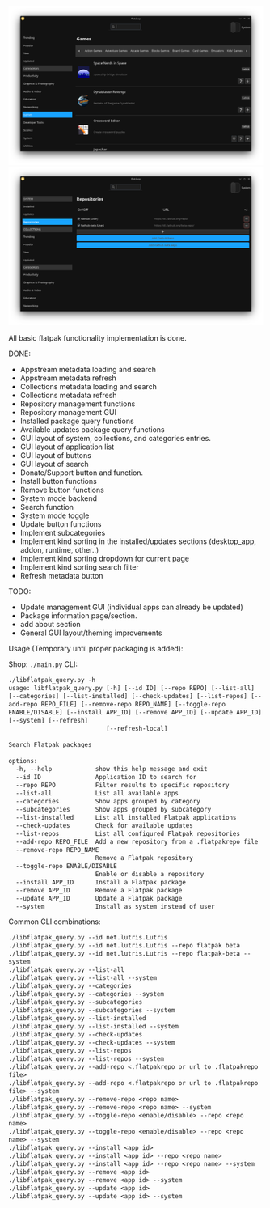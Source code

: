 ![screenshot](screenshots/flatshop_agnostic.png)
![screenshot](screenshots/flatshop_agnostic2.png)


All basic flatpak functionality implementation is done.

DONE:
- Appstream metadata loading and search
- Appstream metadata refresh
- Collections metadata loading and search
- Collections metadata refresh
- Repository management functions
- Repository management GUI
- Installed package query functions
- Available updates package query functions
- GUI layout of system, collections, and categories entries.
- GUI layout of application list
- GUI layout of buttons
- GUI layout of search
- Donate/Support button and function.
- Install button functions
- Remove button functions
- System mode backend
- Search function
- System mode toggle
- Update button functions
- Implement subcategories
- Implement kind sorting in the installed/updates sections (desktop_app, addon, runtime, other..)
- Implement kind sorting dropdown for current page
- Implement kind sorting search filter
- Refresh metadata button

TODO:
- Update management GUI (individual apps can already be updated)
- Package information page/section.
- add about section
- General GUI layout/theming improvements

Usage (Temporary until proper packaging is added):

Shop: `./main.py`
CLI:
```
./libflatpak_query.py -h
usage: libflatpak_query.py [-h] [--id ID] [--repo REPO] [--list-all] [--categories] [--list-installed] [--check-updates] [--list-repos] [--add-repo REPO_FILE] [--remove-repo REPO_NAME] [--toggle-repo ENABLE/DISABLE] [--install APP_ID] [--remove APP_ID] [--update APP_ID] [--system] [--refresh]
                           [--refresh-local]

Search Flatpak packages

options:
  -h, --help            show this help message and exit
  --id ID               Application ID to search for
  --repo REPO           Filter results to specific repository
  --list-all            List all available apps
  --categories          Show apps grouped by category
  --subcategories       Show apps grouped by subcategory
  --list-installed      List all installed Flatpak applications
  --check-updates       Check for available updates
  --list-repos          List all configured Flatpak repositories
  --add-repo REPO_FILE  Add a new repository from a .flatpakrepo file
  --remove-repo REPO_NAME
                        Remove a Flatpak repository
  --toggle-repo ENABLE/DISABLE
                        Enable or disable a repository
  --install APP_ID      Install a Flatpak package
  --remove APP_ID       Remove a Flatpak package
  --update APP_ID       Update a Flatpak package
  --system              Install as system instead of user
```

Common CLI combinations:
```
./libflatpak_query.py --id net.lutris.Lutris
./libflatpak_query.py --id net.lutris.Lutris --repo flatpak beta
./libflatpak_query.py --id net.lutris.Lutris --repo flatpak-beta --system
./libflatpak_query.py --list-all
./libflatpak_query.py --list-all --system
./libflatpak_query.py --categories
./libflatpak_query.py --categories --system
./libflatpak_query.py --subcategories
./libflatpak_query.py --subcategories --system
./libflatpak_query.py --list-installed
./libflatpak_query.py --list-installed --system
./libflatpak_query.py --check-updates
./libflatpak_query.py --check-updates --system
./libflatpak_query.py --list-repos
./libflatpak_query.py --list-repos --system
./libflatpak_query.py --add-repo <.flatpakrepo or url to .flatpakrepo file>
./libflatpak_query.py --add-repo <.flatpakrepo or url to .flatpakrepo file> --system
./libflatpak_query.py --remove-repo <repo name>
./libflatpak_query.py --remove-repo <repo name> --system
./libflatpak_query.py --toggle-repo <enable/disable> --repo <repo name>
./libflatpak_query.py --toggle-repo <enable/disable> --repo <repo name> --system
./libflatpak_query.py --install <app id>
./libflatpak_query.py --install <app id> --repo <repo name>
./libflatpak_query.py --install <app id> --repo <repo name> --system
./libflatpak_query.py --remove <app id>
./libflatpak_query.py --remove <app id> --system
./libflatpak_query.py --update <app id>
./libflatpak_query.py --update <app id> --system
```
